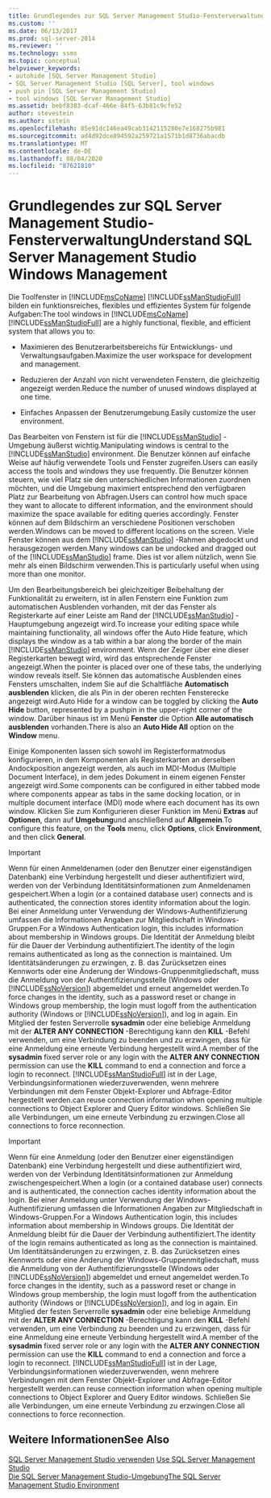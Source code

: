 ```yaml
---
title: Grundlegendes zur SQL Server Management Studio-Fensterverwaltung | Microsoft-Dokumentation
ms.custom: ''
ms.date: 06/13/2017
ms.prod: sql-server-2014
ms.reviewer: ''
ms.technology: ssms
ms.topic: conceptual
helpviewer_keywords:
- autohide [SQL Server Management Studio]
- SQL Server Management Studio [SQL Server], tool windows
- push pin [SQL Server Management Studio]
- tool windows [SQL Server Management Studio]
ms.assetid: bebf8383-dcaf-466e-84f5-63b81c9cfe52
author: stevestein
ms.author: sstein
ms.openlocfilehash: 85e91dc146ea49cab3142115280e7e168275b981
ms.sourcegitcommit: ad4d92dce894592a259721a1571b1d8736abacdb
ms.translationtype: MT
ms.contentlocale: de-DE
ms.lasthandoff: 08/04/2020
ms.locfileid: "87621810"
---
```

# <a name="understand-sql-server-management-studio-windows-management"></a><span data-ttu-id="f98f8-102">Grundlegendes zur SQL Server Management Studio-Fensterverwaltung</span><span class="sxs-lookup"><span data-stu-id="f98f8-102">Understand SQL Server Management Studio Windows Management</span></span>
  <span data-ttu-id="f98f8-103">Die Toolfenster in [!INCLUDE[msCoName](../includes/msconame-md.md)] [!INCLUDE[ssManStudioFull](../includes/ssmanstudiofull-md.md)] bilden ein funktionsreiches, flexibles und effizientes System für folgende Aufgaben:</span><span class="sxs-lookup"><span data-stu-id="f98f8-103">The tool windows in [!INCLUDE[msCoName](../includes/msconame-md.md)] [!INCLUDE[ssManStudioFull](../includes/ssmanstudiofull-md.md)] are a highly functional, flexible, and efficient system that allows you to:</span></span>  
  
-   <span data-ttu-id="f98f8-104">Maximieren des Benutzerarbeitsbereichs für Entwicklungs- und Verwaltungsaufgaben.</span><span class="sxs-lookup"><span data-stu-id="f98f8-104">Maximize the user workspace for development and management.</span></span>  
  
-   <span data-ttu-id="f98f8-105">Reduzieren der Anzahl von nicht verwendeten Fenstern, die gleichzeitig angezeigt werden.</span><span class="sxs-lookup"><span data-stu-id="f98f8-105">Reduce the number of unused windows displayed at one time.</span></span>  
  
-   <span data-ttu-id="f98f8-106">Einfaches Anpassen der Benutzerumgebung.</span><span class="sxs-lookup"><span data-stu-id="f98f8-106">Easily customize the user environment.</span></span>  
  
 <span data-ttu-id="f98f8-107">Das Bearbeiten von Fenstern ist für die [!INCLUDE[ssManStudio](../includes/ssmanstudio-md.md)] -Umgebung äußerst wichtig.</span><span class="sxs-lookup"><span data-stu-id="f98f8-107">Manipulating windows is central to the [!INCLUDE[ssManStudio](../includes/ssmanstudio-md.md)] environment.</span></span> <span data-ttu-id="f98f8-108">Die Benutzer können auf einfache Weise auf häufig verwendete Tools und Fenster zugreifen.</span><span class="sxs-lookup"><span data-stu-id="f98f8-108">Users can easily access the tools and windows they use frequently.</span></span> <span data-ttu-id="f98f8-109">Die Benutzer können steuern, wie viel Platz sie den unterschiedlichen Informationen zuordnen möchten, und die Umgebung maximiert entsprechend den verfügbaren Platz zur Bearbeitung von Abfragen.</span><span class="sxs-lookup"><span data-stu-id="f98f8-109">Users can control how much space they want to allocate to different information, and the environment should maximize the space available for editing queries accordingly.</span></span> <span data-ttu-id="f98f8-110">Fenster können auf dem Bildschirm an verschiedene Positionen verschoben werden.</span><span class="sxs-lookup"><span data-stu-id="f98f8-110">Windows can be moved to different locations on the screen.</span></span> <span data-ttu-id="f98f8-111">Viele Fenster können aus dem [!INCLUDE[ssManStudio](../includes/ssmanstudio-md.md)] -Rahmen abgedockt und herausgezogen werden.</span><span class="sxs-lookup"><span data-stu-id="f98f8-111">Many windows can be undocked and dragged out of the [!INCLUDE[ssManStudio](../includes/ssmanstudio-md.md)] frame.</span></span> <span data-ttu-id="f98f8-112">Dies ist vor allem nützlich, wenn Sie mehr als einen Bildschirm verwenden.</span><span class="sxs-lookup"><span data-stu-id="f98f8-112">This is particularly useful when using more than one monitor.</span></span>  
  
 <span data-ttu-id="f98f8-113">Um den Bearbeitungsbereich bei gleichzeitiger Beibehaltung der Funktionalität zu erweitern, ist in allen Fenstern eine Funktion zum automatischen Ausblenden vorhanden, mit der das Fenster als Registerkarte auf einer Leiste am Rand der [!INCLUDE[ssManStudio](../includes/ssmanstudio-md.md)] -Hauptumgebung angezeigt wird.</span><span class="sxs-lookup"><span data-stu-id="f98f8-113">To increase your editing space while maintaining functionality, all windows offer the Auto Hide feature, which displays the window as a tab within a bar along the border of the main [!INCLUDE[ssManStudio](../includes/ssmanstudio-md.md)] environment.</span></span> <span data-ttu-id="f98f8-114">Wenn der Zeiger über eine dieser Registerkarten bewegt wird, wird das entsprechende Fenster angezeigt.</span><span class="sxs-lookup"><span data-stu-id="f98f8-114">When the pointer is placed over one of these tabs, the underlying window reveals itself.</span></span> <span data-ttu-id="f98f8-115">Sie können das automatische Ausblenden eines Fensters umschalten, indem Sie auf die Schaltfläche **Automatisch ausblenden** klicken, die als Pin in der oberen rechten Fensterecke angezeigt wird.</span><span class="sxs-lookup"><span data-stu-id="f98f8-115">Auto Hide for a window can be toggled by clicking the **Auto Hide** button, represented by a pushpin in the upper-right corner of the window.</span></span> <span data-ttu-id="f98f8-116">Darüber hinaus ist im Menü **Fenster** die Option **Alle automatisch ausblenden** vorhanden.</span><span class="sxs-lookup"><span data-stu-id="f98f8-116">There is also an **Auto Hide All** option on the **Window** menu.</span></span>  
  
 <span data-ttu-id="f98f8-117">Einige Komponenten lassen sich sowohl im Registerformatmodus konfigurieren, in dem Komponenten als Registerkarten an derselben Andockposition angezeigt werden, als auch im MDI-Modus (Multiple Document Interface), in dem jedes Dokument in einem eigenen Fenster angezeigt wird.</span><span class="sxs-lookup"><span data-stu-id="f98f8-117">Some components can be configured in either tabbed mode where components appear as tabs in the same docking location, or in multiple document interface (MDI) mode where each document has its own window.</span></span> <span data-ttu-id="f98f8-118">Klicken Sie zum Konfigurieren dieser Funktion im Menü **Extras** auf **Optionen**, dann auf **Umgebung**und anschließend auf **Allgemein**.</span><span class="sxs-lookup"><span data-stu-id="f98f8-118">To configure this feature, on the **Tools** menu, click **Options**, click **Environment**, and then click **General**.</span></span>  
  
> [!IMPORTANT]  
>  <span data-ttu-id="f98f8-119">Wenn für einen Anmeldenamen (oder den Benutzer einer eigenständigen Datenbank) eine Verbindung hergestellt und dieser authentifiziert wird, werden von der Verbindung Identitätsinformationen zum Anmeldenamen gespeichert.</span><span class="sxs-lookup"><span data-stu-id="f98f8-119">When a login (or a contained database user) connects and is authenticated, the connection stores identity information about the login.</span></span> <span data-ttu-id="f98f8-120">Bei einer Anmeldung unter Verwendung der Windows-Authentifizierung umfassen die Informationen Angaben zur Mitgliedschaft in Windows-Gruppen.</span><span class="sxs-lookup"><span data-stu-id="f98f8-120">For a Windows Authentication login, this includes information about membership in Windows groups.</span></span> <span data-ttu-id="f98f8-121">Die Identität der Anmeldung bleibt für die Dauer der Verbindung authentifiziert.</span><span class="sxs-lookup"><span data-stu-id="f98f8-121">The identity of the login remains authenticated as long as the connection is maintained.</span></span> <span data-ttu-id="f98f8-122">Um Identitätsänderungen zu erzwingen, z. B. das Zurücksetzen eines Kennworts oder eine Änderung der Windows-Gruppenmitgliedschaft, muss die Anmeldung von der Authentifizierungsstelle (Windows oder [!INCLUDE[ssNoVersion](../includes/ssnoversion-md.md)]) abgemeldet und erneut angemeldet werden.</span><span class="sxs-lookup"><span data-stu-id="f98f8-122">To force changes in the identity, such as a password reset or change in Windows group membership, the login must logoff from the authentication authority (Windows or [!INCLUDE[ssNoVersion](../includes/ssnoversion-md.md)]), and log in again.</span></span> <span data-ttu-id="f98f8-123">Ein Mitglied der festen Serverrolle **sysadmin** oder eine beliebige Anmeldung mit der **ALTER ANY CONNECTION** -Berechtigung kann den **KILL** -Befehl verwenden, um eine Verbindung zu beenden und zu erzwingen, dass für eine Anmeldung eine erneute Verbindung hergestellt wird.</span><span class="sxs-lookup"><span data-stu-id="f98f8-123">A member of the **sysadmin** fixed server role or any login with the **ALTER ANY CONNECTION** permission can use the **KILL** command to end a connection and force a login to reconnect.</span></span> [!INCLUDE[ssManStudioFull](../includes/ssmanstudiofull-md.md)] <span data-ttu-id="f98f8-124">ist in der Lage, Verbindungsinformationen wiederzuverwenden, wenn mehrere Verbindungen mit dem Fenster Objekt-Explorer und Abfrage-Editor hergestellt werden.</span><span class="sxs-lookup"><span data-stu-id="f98f8-124">can reuse connection information when opening multiple connections to Object Explorer and Query Editor windows.</span></span> <span data-ttu-id="f98f8-125">Schließen Sie alle Verbindungen, um eine erneute Verbindung zu erzwingen.</span><span class="sxs-lookup"><span data-stu-id="f98f8-125">Close all connections to force reconnection.</span></span>  
  
> [!IMPORTANT]  
>  <span data-ttu-id="f98f8-126">Wenn für eine Anmeldung (oder den Benutzer einer eigenständigen Datenbank) eine Verbindung hergestellt und diese authentifiziert wird, werden von der Verbindung Identitätsinformationen zur Anmeldung zwischengespeichert.</span><span class="sxs-lookup"><span data-stu-id="f98f8-126">When a login (or a contained database user) connects and is authenticated, the connection caches identity information about the login.</span></span> <span data-ttu-id="f98f8-127">Bei einer Anmeldung unter Verwendung der Windows-Authentifizierung umfassen die Informationen Angaben zur Mitgliedschaft in Windows-Gruppen.</span><span class="sxs-lookup"><span data-stu-id="f98f8-127">For a Windows Authentication login, this includes information about membership in Windows groups.</span></span> <span data-ttu-id="f98f8-128">Die Identität der Anmeldung bleibt für die Dauer der Verbindung authentifiziert.</span><span class="sxs-lookup"><span data-stu-id="f98f8-128">The identity of the login remains authenticated as long as the connection is maintained.</span></span> <span data-ttu-id="f98f8-129">Um Identitätsänderungen zu erzwingen, z. B. das Zurücksetzen eines Kennworts oder eine Änderung der Windows-Gruppenmitgliedschaft, muss die Anmeldung von der Authentifizierungsstelle (Windows oder [!INCLUDE[ssNoVersion](../includes/ssnoversion-md.md)]) abgemeldet und erneut angemeldet werden.</span><span class="sxs-lookup"><span data-stu-id="f98f8-129">To force changes in the identity, such as a password reset or change in Windows group membership, the login must logoff from the authentication authority (Windows or [!INCLUDE[ssNoVersion](../includes/ssnoversion-md.md)]), and log in again.</span></span> <span data-ttu-id="f98f8-130">Ein Mitglied der festen Serverrolle **sysadmin** oder eine beliebige Anmeldung mit der **ALTER ANY CONNECTION** -Berechtigung kann den **KILL** -Befehl verwenden, um eine Verbindung zu beenden und zu erzwingen, dass für eine Anmeldung eine erneute Verbindung hergestellt wird.</span><span class="sxs-lookup"><span data-stu-id="f98f8-130">A member of the **sysadmin** fixed server role or any login with the **ALTER ANY CONNECTION** permission can use the **KILL** command to end a connection and force a login to reconnect.</span></span> [!INCLUDE[ssManStudioFull](../includes/ssmanstudiofull-md.md)] <span data-ttu-id="f98f8-131">ist in der Lage, Verbindungsinformationen wiederzuverwenden, wenn mehrere Verbindungen mit dem Fenster Objekt-Explorer und Abfrage-Editor hergestellt werden.</span><span class="sxs-lookup"><span data-stu-id="f98f8-131">can reuse connection information when opening multiple connections to Object Explorer and Query Editor windows.</span></span> <span data-ttu-id="f98f8-132">Schließen Sie alle Verbindungen, um eine erneute Verbindung zu erzwingen.</span><span class="sxs-lookup"><span data-stu-id="f98f8-132">Close all connections to force reconnection.</span></span>  
  
## <a name="see-also"></a><span data-ttu-id="f98f8-133">Weitere Informationen</span><span class="sxs-lookup"><span data-stu-id="f98f8-133">See Also</span></span>  
 <span data-ttu-id="f98f8-134">[SQL Server Management Studio verwenden](../database-engine/use-sql-server-management-studio.md) </span><span class="sxs-lookup"><span data-stu-id="f98f8-134">[Use SQL Server Management Studio](../database-engine/use-sql-server-management-studio.md) </span></span>  
 [<span data-ttu-id="f98f8-135">Die SQL Server Management Studio-Umgebung</span><span class="sxs-lookup"><span data-stu-id="f98f8-135">The SQL Server Management Studio Environment</span></span>](the-sql-server-management-studio-environment.md)  
  
  
